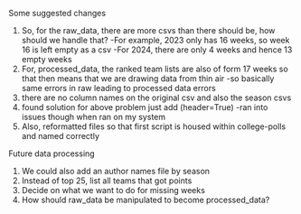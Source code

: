 Some suggested changes

1. So, for the raw_data, there are more csvs than there should be, how should we handle that?
-For example, 2023 only has 16 weeks, so week 16 is left empty as a csv
-For 2024, there are only 4 weeks and hence 13 empty weeks
2. For, processed_data, the ranked team lists are also of form 17 weeks so that then means that we are drawing data from thin air
-so basically same errors in raw leading to processed data errors
3. there are no column names on the original csv and also the season csvs
4. found solution for above problem just add (header=True)
-ran into issues though when ran on my system
5. Also, reformatted files so that first script is housed within college-polls and named correctly

Future data processing

1. We could also add an author names file by season
2. Instead of top 25, list all teams that got points
3. Decide on what we want to do for missing weeks
4. How should raw_data be manipulated to become processed_data?